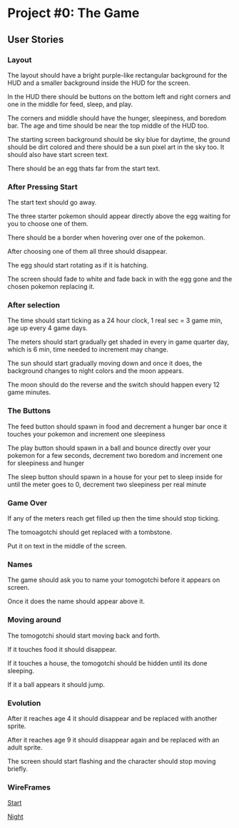 # Project #0: The Game

## User Stories

### Layout

The layout should have a bright purple-like rectangular background for the HUD and a smaller background inside the HUD for the screen.

In the HUD there should be buttons on the bottom left and right corners and one in the middle for feed, sleep, and play. 

The corners and middle should have the hunger, sleepiness, and boredom bar. The age and time should be near the top middle of the HUD too. 

The starting screen background should be sky blue for daytime, the ground should be dirt colored and there should be a sun pixel art in the sky too. It should also have start screen text.

There should be an egg thats far from the start text.

### After Pressing Start

The start text should go away.

The three starter pokemon should appear directly above the egg waiting for you to choose one of them.

There should be a border when hovering over one of the pokemon.

After choosing one of them all three should disappear.

The egg should start rotating as if it is hatching.

The screen should fade to white and fade back in with the egg gone and the chosen pokemon replacing it.

### After selection

The time should start ticking as a 24 hour clock, 1 real sec = 3 game min, age up every 4 game days.

The meters should start gradually get shaded in every in game quarter day, which is 6 min, time needed to increment may change.

The sun should start gradually moving down and once it does, the background changes to night colors and the moon appears.

The moon should do the reverse and the switch should happen every 12 game minutes.

### The Buttons

The feed button should spawn in food and decrement a hunger bar once it touches your pokemon and increment one sleepiness

The play button should spawn in a ball and bounce directly over your pokemon for a few seconds, decrement two boredom and increment one for sleepiness and hunger

The sleep button should spawn in a house for your pet to sleep inside for until the meter goes to 0, decrement two sleepiness per real minute

### Game Over

If any of the meters reach get filled up then the time should stop ticking.

The tomoagotchi should get replaced with a tombstone.

Put it on text in the middle of the screen.

### Names

The game should ask you to name your tomogotchi before it appears on screen.

Once it does the name should appear above it.

### Moving around

The tomogotchi should start moving back and forth.

If it touches food it should disappear.

If it touches a house, the tomogotchi should be hidden until its done sleeping.

If it a ball appears it should jump.

### Evolution

After it reaches age 4 it should disappear and be replaced with another sprite.

After it reaches age 9 it should disappear again and be replaced with an adult sprite.

The screen should start flashing and the character should stop moving briefly.

### WireFrames

[Start](./wireframes/start.png)

[Night](./wireframes/night.png)
